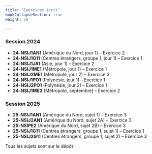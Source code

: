 ```yaml
---
title: "Exercices écrit"
bookCollapseSection: true
weight: 50

---
```





###  Session 2024

* **24‑NSIJ1AN1** (Amérique du Nord, jour 1) – Exercice 2
* **24‑NSIJ1G11** (Centres étrangers, groupe 1, jour 1) – Exercice 1
* **24‑NSIJ1JA1** (Asie, jour 1) – Exercice 2
* **24‑NSIJ1ME1** (Métropole, jour 1) – Exercice 1
* **24‑NSIJ2ME1** (Métropole, jour 2) – Exercice 3
* **24‑NSIJ1PO1** (Polynésie, jour 1) – Exercice 1
* **24‑NSIJ2PO1** (Polynésie, jour 2) – Exercice 1
* **24‑NSIJ1ME3** (Métropole, septembre) – Exercice 2


###  Session 2025

* **25‑NSIJ1AN1** (Amérique du Nord, sujet 1) – Exercice 3
* **25‑NSIJ2AN1** (Amérique du Nord, sujet 2A) – Exercice 3
* **25‑NSIPE2** (Amérique du Nord, sujet 2B) – Exercice 3
* **25‑NSIJ1G11** (Centres étrangers, groupe 1, sujet 1) – Exercice 1
* **25‑NSIJ2G11** (Centres étrangers, groupe 1, sujet 2) – Exercice 3


Tous les sujets sont sur le dépôt
